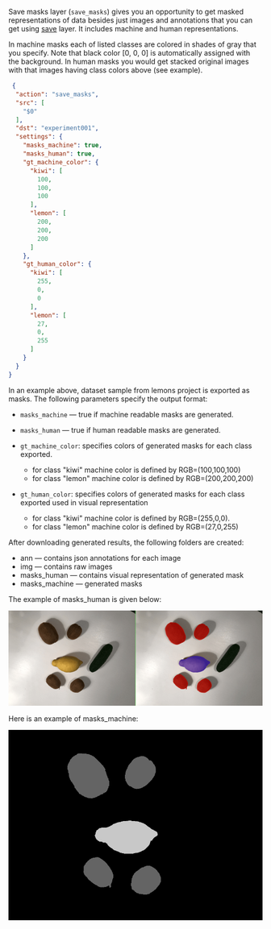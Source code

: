 Save masks layer (`save_masks`) gives you an opportunity to get masked representations of data besides just images and annotations that you can get using [save](save.md) layer. It includes machine and human representations.

In machine masks each of listed classes are colored in shades of gray that you specify. Note that black color [0, 0, 0] is automatically assigned with the background. In human masks you would get stacked original images with that images having class colors above (see example).

```json
 {
  "action": "save_masks",
  "src": [
    "$0"
  ],
  "dst": "experiment001",
  "settings": {
    "masks_machine": true,
    "masks_human": true,
    "gt_machine_color": {
      "kiwi": [
        100,
        100,
        100
      ],
      "lemon": [
        200,
        200,
        200
      ]
    },
    "gt_human_color": {
      "kiwi": [
        255,
        0,
        0
      ],
      "lemon": [
        27,
        0,
        255
      ]
    }
  }
}
```

In an example above, dataset sample from lemons project is exported as masks. The following parameters specify the output format:

* `masks_machine` — true if machine readable masks are generated.

* `masks_human` — true if human readable masks are generated.

* `gt_machine_color`: specifies colors of generated masks for each class exported.

    * for class "kiwi" machine color is defined by RGB=(100,100,100)
    * for class "lemon" machine color is defined by RGB=(200,200,200)

* `gt_human_color`: specifies colors of generated masks for each class exported used in visual representation

    * for class "kiwi" machine color is defined by RGB=(255,0,0).
    * for class "lemon" machine color is defined by RGB=(27,0,255)

After downloading generated results, the following folders are created:

* ann — contains json annotations for each image
* img — contains raw images
* masks_human — contains visual representation of generated mask
* masks_machine — generated masks

The example of masks_human is given below:

![](../../assets/legacy/export/save_layers/gt_human_color_1.png)

Here is an example of masks_machine:

![](../../assets/legacy/export/save_layers/gt_machine_color_1.png)
